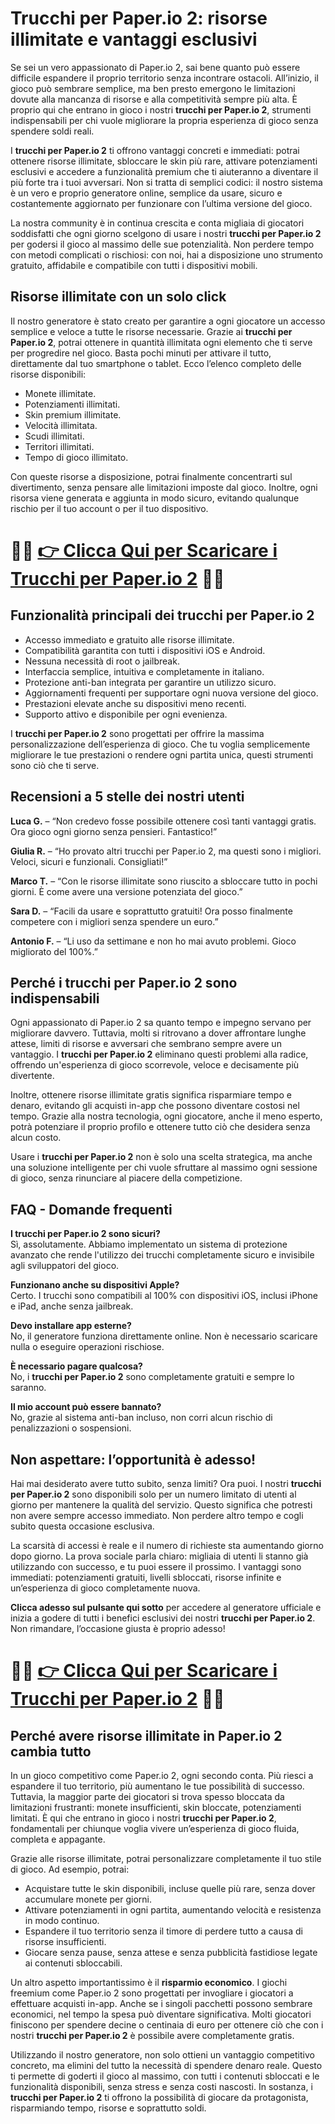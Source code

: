 <h1>Trucchi per Paper.io 2: risorse illimitate e vantaggi esclusivi</h1>

<p>Se sei un vero appassionato di Paper.io 2, sai bene quanto può essere difficile espandere il proprio territorio senza incontrare ostacoli. All’inizio, il gioco può sembrare semplice, ma ben presto emergono le limitazioni dovute alla mancanza di risorse e alla competitività sempre più alta. È proprio qui che entrano in gioco i nostri <strong>trucchi per Paper.io 2</strong>, strumenti indispensabili per chi vuole migliorare la propria esperienza di gioco senza spendere soldi reali.</p>

<p>I <strong>trucchi per Paper.io 2</strong> ti offrono vantaggi concreti e immediati: potrai ottenere risorse illimitate, sbloccare le skin più rare, attivare potenziamenti esclusivi e accedere a funzionalità premium che ti aiuteranno a diventare il più forte tra i tuoi avversari. Non si tratta di semplici codici: il nostro sistema è un vero e proprio generatore online, semplice da usare, sicuro e costantemente aggiornato per funzionare con l’ultima versione del gioco.</p>

<p>La nostra community è in continua crescita e conta migliaia di giocatori soddisfatti che ogni giorno scelgono di usare i nostri <strong>trucchi per Paper.io 2</strong> per godersi il gioco al massimo delle sue potenzialità. Non perdere tempo con metodi complicati o rischiosi: con noi, hai a disposizione uno strumento gratuito, affidabile e compatibile con tutti i dispositivi mobili.</p>

<h2>Risorse illimitate con un solo click</h2>

<p>Il nostro generatore è stato creato per garantire a ogni giocatore un accesso semplice e veloce a tutte le risorse necessarie. Grazie ai <strong>trucchi per Paper.io 2</strong>, potrai ottenere in quantità illimitata ogni elemento che ti serve per progredire nel gioco. Basta pochi minuti per attivare il tutto, direttamente dal tuo smartphone o tablet. Ecco l’elenco completo delle risorse disponibili:</p>

<ul>
  <li>Monete illimitate.</li>
  <li>Potenziamenti illimitati.</li>
  <li>Skin premium illimitate.</li>
  <li>Velocità illimitata.</li>
  <li>Scudi illimitati.</li>
  <li>Territori illimitati.</li>
  <li>Tempo di gioco illimitato.</li>
</ul>

<p>Con queste risorse a disposizione, potrai finalmente concentrarti sul divertimento, senza pensare alle limitazioni imposte dal gioco. Inoltre, ogni risorsa viene generata e aggiunta in modo sicuro, evitando qualunque rischio per il tuo account o per il tuo dispositivo.</p>

# 🔴🔴 **[👉 Clicca Qui per Scaricare i Trucchi per Paper.io 2](https://tinyurl.com/ToccaSubito)** 🔴🔴

<h2>Funzionalità principali dei trucchi per Paper.io 2</h2>

<ul>
  <li>Accesso immediato e gratuito alle risorse illimitate.</li>
  <li>Compatibilità garantita con tutti i dispositivi iOS e Android.</li>
  <li>Nessuna necessità di root o jailbreak.</li>
  <li>Interfaccia semplice, intuitiva e completamente in italiano.</li>
  <li>Protezione anti-ban integrata per garantire un utilizzo sicuro.</li>
  <li>Aggiornamenti frequenti per supportare ogni nuova versione del gioco.</li>
  <li>Prestazioni elevate anche su dispositivi meno recenti.</li>
  <li>Supporto attivo e disponibile per ogni evenienza.</li>
</ul>

<p>I <strong>trucchi per Paper.io 2</strong> sono progettati per offrire la massima personalizzazione dell’esperienza di gioco. Che tu voglia semplicemente migliorare le tue prestazioni o rendere ogni partita unica, questi strumenti sono ciò che ti serve.</p>

<h2>Recensioni a 5 stelle dei nostri utenti</h2>

<p><strong>Luca G.</strong> – “Non credevo fosse possibile ottenere così tanti vantaggi gratis. Ora gioco ogni giorno senza pensieri. Fantastico!”</p>
<p><strong>Giulia R.</strong> – “Ho provato altri trucchi per Paper.io 2, ma questi sono i migliori. Veloci, sicuri e funzionali. Consigliati!”</p>
<p><strong>Marco T.</strong> – “Con le risorse illimitate sono riuscito a sbloccare tutto in pochi giorni. È come avere una versione potenziata del gioco.”</p>
<p><strong>Sara D.</strong> – “Facili da usare e soprattutto gratuiti! Ora posso finalmente competere con i migliori senza spendere un euro.”</p>
<p><strong>Antonio F.</strong> – “Li uso da settimane e non ho mai avuto problemi. Gioco migliorato del 100%.”</p>

<h2>Perché i trucchi per Paper.io 2 sono indispensabili</h2>

<p>Ogni appassionato di Paper.io 2 sa quanto tempo e impegno servano per migliorare davvero. Tuttavia, molti si ritrovano a dover affrontare lunghe attese, limiti di risorse e avversari che sembrano sempre avere un vantaggio. I <strong>trucchi per Paper.io 2</strong> eliminano questi problemi alla radice, offrendo un'esperienza di gioco scorrevole, veloce e decisamente più divertente.</p>

<p>Inoltre, ottenere risorse illimitate gratis significa risparmiare tempo e denaro, evitando gli acquisti in-app che possono diventare costosi nel tempo. Grazie alla nostra tecnologia, ogni giocatore, anche il meno esperto, potrà potenziare il proprio profilo e ottenere tutto ciò che desidera senza alcun costo.</p>

<p>Usare i <strong>trucchi per Paper.io 2</strong> non è solo una scelta strategica, ma anche una soluzione intelligente per chi vuole sfruttare al massimo ogni sessione di gioco, senza rinunciare al piacere della competizione.</p>

<h2>FAQ - Domande frequenti</h2>

<p><strong>I trucchi per Paper.io 2 sono sicuri?</strong><br>
Sì, assolutamente. Abbiamo implementato un sistema di protezione avanzato che rende l'utilizzo dei trucchi completamente sicuro e invisibile agli sviluppatori del gioco.</p>

<p><strong>Funzionano anche su dispositivi Apple?</strong><br>
Certo. I trucchi sono compatibili al 100% con dispositivi iOS, inclusi iPhone e iPad, anche senza jailbreak.</p>

<p><strong>Devo installare app esterne?</strong><br>
No, il generatore funziona direttamente online. Non è necessario scaricare nulla o eseguire operazioni rischiose.</p>

<p><strong>È necessario pagare qualcosa?</strong><br>
No, i <strong>trucchi per Paper.io 2</strong> sono completamente gratuiti e sempre lo saranno.</p>

<p><strong>Il mio account può essere bannato?</strong><br>
No, grazie al sistema anti-ban incluso, non corri alcun rischio di penalizzazioni o sospensioni.</p>

<h2>Non aspettare: l’opportunità è adesso!</h2>

<p>Hai mai desiderato avere tutto subito, senza limiti? Ora puoi. I nostri <strong>trucchi per Paper.io 2</strong> sono disponibili solo per un numero limitato di utenti al giorno per mantenere la qualità del servizio. Questo significa che potresti non avere sempre accesso immediato. Non perdere altro tempo e cogli subito questa occasione esclusiva.</p>

<p>La scarsità di accessi è reale e il numero di richieste sta aumentando giorno dopo giorno. La prova sociale parla chiaro: migliaia di utenti li stanno già utilizzando con successo, e tu puoi essere il prossimo. I vantaggi sono immediati: potenziamenti gratuiti, livelli sbloccati, risorse infinite e un’esperienza di gioco completamente nuova.</p>

<p><strong>Clicca adesso sul pulsante qui sotto</strong> per accedere al generatore ufficiale e inizia a godere di tutti i benefici esclusivi dei nostri <strong>trucchi per Paper.io 2</strong>. Non rimandare, l’occasione giusta è proprio adesso!</p>

# 🔴🔴 **[👉 Clicca Qui per Scaricare i Trucchi per Paper.io 2](https://tinyurl.com/ToccaSubito)** 🔴🔴

<h2>Perché avere risorse illimitate in Paper.io 2 cambia tutto</h2>

<p>In un gioco competitivo come Paper.io 2, ogni secondo conta. Più riesci a espandere il tuo territorio, più aumentano le tue possibilità di successo. Tuttavia, la maggior parte dei giocatori si trova spesso bloccata da limitazioni frustranti: monete insufficienti, skin bloccate, potenziamenti limitati. È qui che entrano in gioco i nostri <strong>trucchi per Paper.io 2</strong>, fondamentali per chiunque voglia vivere un’esperienza di gioco fluida, completa e appagante.</p>

<p>Grazie alle risorse illimitate, potrai personalizzare completamente il tuo stile di gioco. Ad esempio, potrai:</p>

<ul>
  <li>Acquistare tutte le skin disponibili, incluse quelle più rare, senza dover accumulare monete per giorni.</li>
  <li>Attivare potenziamenti in ogni partita, aumentando velocità e resistenza in modo continuo.</li>
  <li>Espandere il tuo territorio senza il timore di perdere tutto a causa di risorse insufficienti.</li>
  <li>Giocare senza pause, senza attese e senza pubblicità fastidiose legate ai contenuti sbloccabili.</li>
</ul>

<p>Un altro aspetto importantissimo è il <strong>risparmio economico</strong>. I giochi freemium come Paper.io 2 sono progettati per invogliare i giocatori a effettuare acquisti in-app. Anche se i singoli pacchetti possono sembrare economici, nel tempo la spesa può diventare significativa. Molti giocatori finiscono per spendere decine o centinaia di euro per ottenere ciò che con i nostri <strong>trucchi per Paper.io 2</strong> è possibile avere completamente gratis.</p>

<p>Utilizzando il nostro generatore, non solo ottieni un vantaggio competitivo concreto, ma elimini del tutto la necessità di spendere denaro reale. Questo ti permette di goderti il gioco al massimo, con tutti i contenuti sbloccati e le funzionalità disponibili, senza stress e senza costi nascosti. In sostanza, i <strong>trucchi per Paper.io 2</strong> ti offrono la possibilità di giocare da protagonista, risparmiando tempo, risorse e soprattutto soldi.</p>
